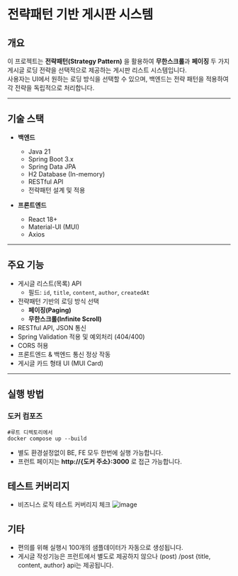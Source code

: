 # 전략패턴 기반 게시판 시스템

## 개요

이 프로젝트는 **전략패턴(Strategy Pattern)** 을 활용하여 **무한스크롤**과 **페이징** 두 가지 게시글 로딩 전략을 선택적으로 제공하는 게시판 리스트 시스템입니다.  
사용자는 UI에서 원하는 로딩 방식을 선택할 수 있으며, 백엔드는 전략 패턴을 적용하여 각 전략을 독립적으로 처리합니다.

---

## 기술 스택

- **백엔드**
  - Java 21
  - Spring Boot 3.x
  - Spring Data JPA
  - H2 Database (In-memory)
  - RESTful API
  - 전략패턴 설계 및 적용

- **프론트엔드**
  - React 18+
  - Material-UI (MUI)
  - Axios

---

## 주요 기능
- 게시글 리스트(목록) API
  - 필드: `id`, `title`, `content`, `author`, `createdAt`
- 전략패턴 기반의 로딩 방식 선택
  - **페이징(Paging)**
  - **무한스크롤(Infinite Scroll)**
- RESTful API, JSON 통신
- Spring Validation 적용 및 예외처리 (404/400)
- CORS 허용
- 프론트엔드 & 백엔드 통신 정상 작동
- 게시글 카드 형태 UI (MUI Card)

---

## 실행 방법
### 도커 컴포즈
``` (bash)
#루트 디렉토리에서
docker compose up --build
```
- 별도 환경설정없이 BE, FE 모두 한번에 실행 가능합니다.
- 프런트 페이지는 **http://{도커 주소}:3000** 로 접근 가능합니다.

## 테스트 커버리지
- 비즈니스 로직 테스트 커버리지 체크
![image](https://github.com/user-attachments/assets/2be118d9-ba93-4393-922b-8e2091024157)


## 기타
- 편의를 위해 실행시 100개의 샘플데이터가 자동으로 생성됩니다.
- 게시글 작성기능은 프런트에서 별도로 제공하지 않으나 (post) /post {title, content, author} api는 제공됩니다.

